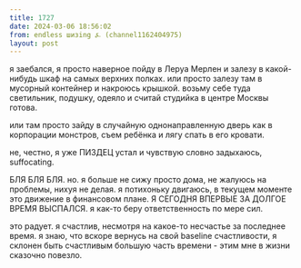 ```yaml
---
title: 1727
date: 2024-03-06 18:56:02
from: endless шизing ⍼ (channel1162404975)
layout: post
---
```


я заебался, я просто наверное пойду в Леруа Мерлен и залезу в какой-нибудь шкаф на самых верхних полках. или просто залезу там в мусорный контейнер и накроюсь крышкой.
возьму себе туда светильник, подушку, одеяло и считай студийка в центре Москвы готова. 

или там просто зайду в случайную однонаправленную дверь как в корпорации монстров, съем ребёнка и лягу спать в его кровати. 

не, честно, я уже ПИЗДЕЦ устал и чувствую словно задыхаюсь, suffocating.

БЛЯ БЛЯ БЛЯ.
но. я больше не сижу просто дома, не жалуюсь на проблемы, нихуя не делая. я потихоньку двигаюсь, в текущем моменте это движение в финансовом плане. Я СЕГОДНЯ ВПЕРВЫЕ ЗА ДОЛГОЕ ВРЕМЯ ВЫСПАЛСЯ. я как-то беру ответственность по мере сил.

это радует. я счастлив, несмотря на какое-то несчастье за последнее время. я знаю, что вскоре вернусь на свой baseline счастливости, я склонен быть счастливым большую часть времени - этим мне в жизни сказочно повезло.
